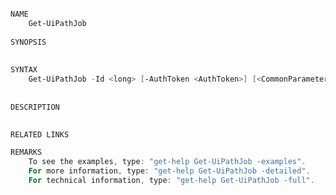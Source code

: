 ﻿```PowerShell

NAME
    Get-UiPathJob
    
SYNOPSIS
    
    
SYNTAX
    Get-UiPathJob -Id <long> [-AuthToken <AuthToken>] [<CommonParameters>]
    
    
DESCRIPTION
    

RELATED LINKS

REMARKS
    To see the examples, type: "get-help Get-UiPathJob -examples".
    For more information, type: "get-help Get-UiPathJob -detailed".
    For technical information, type: "get-help Get-UiPathJob -full".



```
